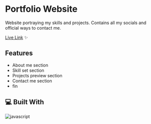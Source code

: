 <!-- ![Example Image](/img/battleship.png) -->

# Portfolio Website
Website portraying my skills and projects.
Contains all my socials and official ways to contact me.

[Live Link](https://nikola-portfolio-website.vercel.app/) ✨

## Features
- About me section
- Skill set section
- Projects preview section
- Contact me section
- fin

## 💻 Built With
![javascript](https://skillicons.dev/icons?i=js,html,css,react,vite&perline=10)
